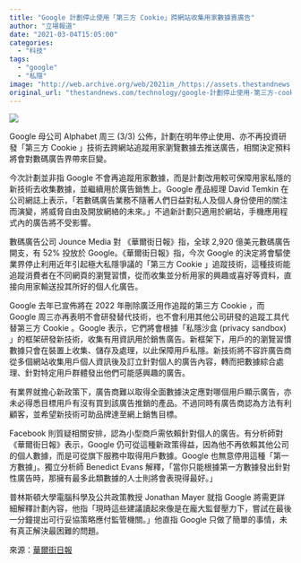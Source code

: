 ```yaml
---
title: "Google 計劃停止使用「第三方 Cookie」跨網站收集用家數據賣廣告"
author: "立場報道"
date: "2021-03-04T15:05:00"
categories:
  - "科技"
tags:
  - "google"
  - "私隱"
image: "http://web.archive.org/web/2021im_/https://assets.thestandnews.com/media/photos/20210304-2120copy_BWZH1_v1vihC6.png"
original_url: "thestandnews.com/technology/google-計劃停止使用-第三方-cookie-跨網站收集用家數據賣廣告"
---
```

![](http://web.archive.org/web/2021im_/https://assets.thestandnews.com/media/photos/20210304-2120copy_BWZH1_v1vihC6.png)

Google 母公司 Alphabet 周三 (3/3) 公佈，計劃在明年停止使用、亦不再投資研發「第三方 Cookie 」技術去跨網站追蹤用家瀏覽數據去推送廣告，相關決定預料將會對數碼廣告界帶來巨變。

今次計劃並非指 Google 不會再追蹤用家數據，而是計劃改用較可保障用家私隱的新技術去收集數據，並繼續用於廣告銷售上。Google 產品經理 David Temkin 在公司網誌上表示，「若數碼廣告業務不隨著人們日益對私人及個人身份使用的關注而演變，將威脅自由及開放網絡的未來。」不過新計劃只適用於網站，手機應用程式內的廣告將不受影響。

數碼廣告公司 Jounce Media 對 《華爾街日報》指，全球 2,920 億美元數碼廣告開支，有 52% 投放於 Google。《華爾街日報》指，今次 Google 的決定將會驅使業界停止利用近年引起極大私隱爭議的「第三方 Cookie 」追蹤技術，這種技術能追蹤消費者在不同網頁的瀏覽習慣，從而收集並分析用家的興趣或喜好等資料，直接向用家輸送投其所好的個人化廣告。

Google 去年已宣佈將在 2022 年刪除廣泛用作追蹤的第三方 Cookie ，而 Google 周三亦再表明不會研發替代技術，也不會利用其他公司研發的追蹤工具代替第三方 Cookie 。Google 表示，它們將會根據「私隱沙盒 (privacy sandbox) 」的框架研發新技術，收集有用資訊用於銷售廣告。新框架下，用戶的的瀏覽習慣數據只會在裝置上收集、儲存及處理，以此保障用戶私隱。新技術將不容許廣告商從多個網站收集用戶個人資訊後及訂立針對個人的廣告內容，轉而把數據綜合處理、針對特定用戶群體發出他們可能感興趣的廣告。

有業界就擔心新政策下，廣告商難以取得全面數據決定應對哪個用戶顯示廣告，亦未必得悉目標用戶有沒有買到該廣告推銷的產品。不過同時有廣告商認為方法有利顧客，並希望新技術可助品牌達至網上銷售目標。

Facebook 則質疑相關安排，認為小型商戶需依賴針對個人的廣告。有分析師對《華爾街日報》表示，Google 仍可從這種新政策得益，因為他不再依賴其他公司的個人數據，而是可從旗下服務中取得用戶數據。Google 也無意停用這種「第一方數據」。獨立分析師 Benedict Evans 解釋，「當你只能根據第一方數據發出針對性廣告時，那擁有最多此類數據的人士則將會表現得最好。」

普林斯頓大學電腦科學及公共政策教授 Jonathan Mayer 就指 Google 將需更詳細解釋計劃內容，他指「現時這些建議讀起來像是在龐大監督壓力下，嘗試在最後一分鐘提出可行妥協策略應付監管機關。」他直指 Google 只做了簡單的事情，未有真正解決最困難的問題。

來源：[華爾街日報](http://web.archive.org/web/20211229132602/https://www.wsj.com/articles/google-to-stop-selling-ads-based-on-your-specific-web-browsing-11614780021?mod=hp_lead_pos1)